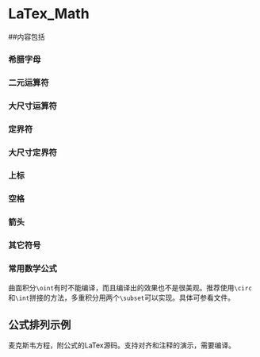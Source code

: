 # LaTex_Math
##内容包括
### 希腊字母
### 二元运算符
### 大尺寸运算符
### 定界符
### 大尺寸定界符
### 上标
### 空格
### 箭头
### 其它符号
###  常用数学公式
曲面积分`\oint`有时不能编译，而且编译出的效果也不是很美观。推荐使用`\circ`和`\int`拼接的方法，多重积分用两个`\subset`可以实现。具体可参看文件。
## 公式排列示例
麦克斯韦方程，附公式的LaTex源码。支持对齐和注释的演示，需要编译。

